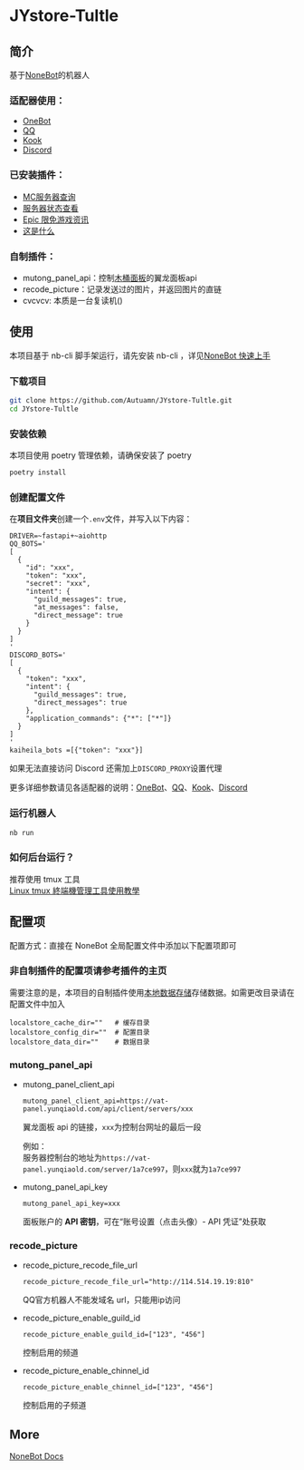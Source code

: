 # JYstore-Tultle

## 简介

基于[NoneBot](https://nonebot.dev/)的机器人

### 适配器使用：

- [OneBot](https://github.com/nonebot/adapter-onebot)
- [QQ](https://github.com/nonebot/adapter-qq)
- [Kook](https://github.com/Tian-que/nonebot-adapter-kaiheila)
- [Discord](https://github.com/nonebot/adapter-discord)

### 已安装插件：

- [MC服务器查询](https://github.com/molanp/nonebot_plugin_mccheck)
- [服务器状态查看](https://github.com/cscs181/QQ-GitHub-Bot/tree/master/src/plugins/nonebot_plugin_status)
- [Epic 限免游戏资讯](https://github.com/monsterxcn/nonebot_plugin_epicfree)
- [这是什么](https://github.com/djkcyl/nonebot-plugin-zssm)

### 自制插件：

- mutong_panel_api：控制[木桶面板](https://vat.yunqiaold.com/index.php)的翼龙面板api
- recode_picture：记录发送过的图片，并返回图片的直链
- cvcvcv: 本质是一台复读机()

## 使用
本项目基于 nb-cli 脚手架运行，请先安装 nb-cli ，详见[NoneBot 快速上手](https://nonebot.dev/docs/quick-start)

### 下载项目
```bash
git clone https://github.com/Autuamn/JYstore-Tultle.git
cd JYstore-Tultle
```

### 安装依赖
本项目使用 poetry 管理依赖，请确保安装了 poetry

   ```bash
   poetry install
   ```

### 创建配置文件

在**项目文件夹**创建一个`.env`文件，并写入以下内容：
```dotenv
DRIVER=~fastapi+~aiohttp
QQ_BOTS='
[
  {
    "id": "xxx",
    "token": "xxx",
    "secret": "xxx",
    "intent": {
      "guild_messages": true,
      "at_messages": false,
      "direct_message": true
    }
  }
]
'
DISCORD_BOTS='
[
  {
    "token": "xxx",
    "intent": {
      "guild_messages": true,
      "direct_messages": true
    },
    "application_commands": {"*": ["*"]}
  }
]
'
kaiheila_bots =[{"token": "xxx"}]
```
如果无法直接访问 Discord 还需加上`DISCORD_PROXY`设置代理

更多详细参数请见各适配器的说明：[OneBot](https://onebot.adapters.nonebot.dev/docs/guide/setup)、[QQ](https://github.com/nonebot/adapter-qq)、[Kook](https://github.com/Tian-que/nonebot-adapter-kaiheila/blob/master/MANUAL.md)、[Discord](https://github.com/nonebot/adapter-discord)

### 运行机器人

```bash
nb run
```

### 如何后台运行？

推荐使用 tmux 工具<br>[Linux tmux 終端機管理工具使用教學](https://blog.gtwang.org/linux/linux-tmux-terminal-multiplexer-tutorial/)

## 配置项

配置方式：直接在 NoneBot 全局配置文件中添加以下配置项即可

### 非自制插件的配置项请参考插件的主页

需要注意的是，本项目的自制插件使用[本地数据存储](https://github.com/nonebot/plugin-localstore)存储数据。如需更改目录请在配置文件中加入
```dotenv
localstore_cache_dir=""   # 缓存目录
localstore_config_dir=""  # 配置目录
localstore_data_dir=""    # 数据目录
```

### mutong_panel_api

- mutong_panel_client_api

    ```dotenv
    mutong_panel_client_api=https://vat-panel.yunqiaold.com/api/client/servers/xxx
    ```

    翼龙面板 api 的链接，`xxx`为控制台网址的最后一段

    例如：<br>
    服务器控制台的地址为`https://vat-panel.yunqiaold.com/server/1a7ce997`，则`xxx`就为`1a7ce997`

- mutong_panel_api_key

    ```dotenv
    mutong_panel_api_key=xxx
    ```

    面板账户的 **API 密钥**，可在“账号设置（点击头像）- API 凭证”处获取

### recode_picture

- recode_picture_recode_file_url

    ```dotenv
    recode_picture_recode_file_url="http://114.514.19.19:810"
    ```

    QQ官方机器人不能发域名 url，只能用ip访问



- recode_picture_enable_guild_id

    ```dotenv
    recode_picture_enable_guild_id=["123", "456"]
    ```

    控制启用的频道

- recode_picture_enable_chinnel_id

    ```dotenv
    recode_picture_enable_chinnel_id=["123", "456"]
    ```

    控制启用的子频道

## More

[NoneBot Docs](https://nonebot.dev/)
